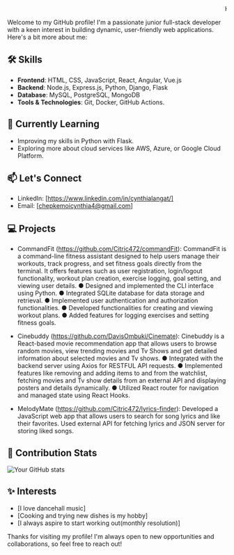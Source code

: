 <marquee behavior="scroll" direction="left" scrollamount="5">
  Hello, I'm Cynthia Langat! 👋
</marquee>

Welcome to my GitHub profile! I'm a passionate junior full-stack developer with a keen interest in building dynamic, user-friendly web applications. Here's a bit more about me:

## 🛠️ Skills
- **Frontend**: HTML, CSS, JavaScript, React, Angular, Vue.js
- **Backend**: Node.js, Express.js, Python, Django, Flask
- **Database**: MySQL, PostgreSQL, MongoDB
- **Tools & Technologies**: Git, Docker, GitHub Actions.

## 🌱 Currently Learning
- Improving my skills in Python with Flask.
- Exploring more about cloud services like AWS, Azure, or Google Cloud Platform.

## 📫 Let's Connect
- LinkedIn: [https://www.linkedin.com/in/cynthialangat/]
- Email: [chepkemoicynthia4@gmail.com]

## 💻 Projects
- CommandFit (https://github.com/Citric472/commandFit): CommandFit is a command-line fitness assistant designed to help users manage their workouts, track progress, and set fitness goals directly from the terminal. It offers features such as user registration, login/logout functionality, workout plan creation, exercise logging, goal setting, and viewing user details. 
● Designed and implemented the CLI interface using Python. 
● Integrated SQLite database for data storage and retrieval. 
● Implemented user authentication and authorization functionalities. 
● Developed functionalities for creating and viewing workout plans. 
● Added features for logging exercises and setting fitness goals. 

- Cinebuddy (https://github.com/DavisOmbuki/Cinemate): Cinebuddy is a React-based movie recommendation app that allows users to browse random movies, view trending movies and Tv Shows and get detailed information about selected movies and Tv shows. 
● Integrated with the backend server using Axios for RESTFUL API requests. 
● Implemented features like removing and adding items to and from the watchlist, fetching movies and Tv show details     from an external API and displaying posters and details dynamically. 
● Utilized React router for navigation and managed state using React Hooks. 

- MelodyMate (https://github.com/Citric472/lyrics-finder): Developed a JavaScript  web app that allows users to search for song lyrics and like their favorites.
Used external API for fetching lyrics and JSON server for storing liked songs.


## 🔧 Contribution Stats
![Your GitHub stats](https://github-readme-stats.vercel.app/api?username=Citric472&show_icons=true&theme=default)

## ✨ Interests
- [I love dancehall music]
- [Cooking and trying new dishes is my hobby]
- [I always aspire to start working out(monthly resolution)]

Thanks for visiting my profile! I'm always open to new opportunities and collaborations, so feel free to reach out!
